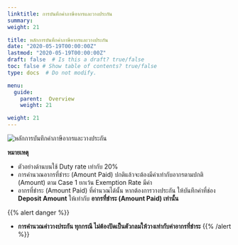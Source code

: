 ```yaml
---
linktitle: การบันทึกค่าภาษีอากรและวางประกัน
summary: 
weight: 21

title: หลักการบันทึกค่าภาษีอากรและวางประกัน
date: "2020-05-19T00:00:00Z"
lastmod: "2020-05-19T00:00:00Z"
draft: false  # Is this a draft? true/false
toc: false # Show table of contents? true/false
type: docs  # Do not modify.

menu:
  guide:
    parent:  Overview
    weight: 21

weight: 21
---
```



![ หลักการบันทึกค่าภาษีอากรและวางประกัน](https://github.com/yosarawut/WorkingArea/raw/master/KnowledgeCenter/img/deposit.jpg)


**หมายเหตุ**

- ตัวอย่างด้านบนใช้ Duty rate เท่ากับ 20%
- การคำนวณอากรที่ชำระ (Amount Paid) ปกติแล้วจะต้องมีค่าเท่ากับอากรตามปกติ (Amount) ตาม Case 1  ยกเว้น Exemption Rate มีค่า
- อากรที่ชำระ (Amount Paid)  ที่คำนวณได้นั้น หากต้องการวางประกัน ให้บันทึกค่าที่ช่อง **Deposit Amount** ให้เท่ากับ **อากรที่ชำระ (Amount Paid)  เท่านั้น**

{{% alert danger %}}
- **การคำนวณค่าวางประกัน ทุกกรณี ไม่ต้องปัดเป็นตัวกลมให้วางเท่ากับค่าอากรที่ชำระ**
{{% /alert %}}